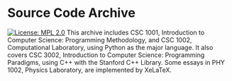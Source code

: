 # Source Code Archive
[![License: MPL 2.0](https://img.shields.io/badge/License-MPL_2.0-brightgreen.svg)](https://github.com/arsity/Archive/blob/master/LICENSE)
This archive includes CSC 1001, Introduction to Computer Science: Programming Methodology, and CSC 1002, Computational Laboratory, using Python as the major language.
It also covers CSC 3002, Introduction to Computer Science: Programming Paradigms, using C++ with the Stanford C++ Library.
Some essays in PHY 1002, Physics Laboratory, are implemented by XeLaTeX.
